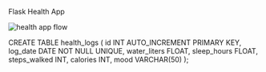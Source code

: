Flask Health App

![health app flow](https://github.com/user-attachments/assets/30825d36-3951-4560-beca-7a632009fc55)


CREATE TABLE health_logs (
    id INT AUTO_INCREMENT PRIMARY KEY,
    log_date DATE NOT NULL UNIQUE,
    water_liters FLOAT,
    sleep_hours FLOAT,
    steps_walked INT,
    calories INT,
    mood VARCHAR(50)
);
